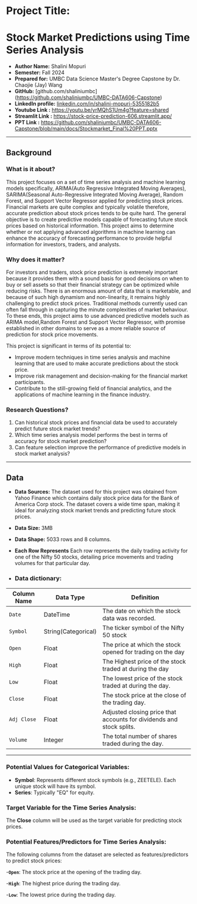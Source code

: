 
# Project Title: 
# Stock Market Predictions using Time Series Analysis

- **Author Name:** Shalini Mopuri
- **Semester:** Fall 2024
- **Prepared for:** UMBC Data Science Master's Degree Capstone by Dr. Chaojie (Jay) Wang
- **GitHub:** [github.com/shaliniumbc] (https://github.com/shaliniumbc/UMBC-DATA606-Capstone)
- **LinkedIn profile:** [linkedin.com/in/shalini-mopuri-5355182b5](https://www.linkedin.com/in/shalini-mopuri-5355182b5 )
- **Youtube Link :** https://youtu.be/yrMQhS1Um4g?feature=shared
- **Streamlit Link :** https://stock-price-prediction-606.streamlit.app/
- **PPT Link :** https://github.com/shaliniumbc/UMBC-DATA606-Capstone/blob/main/docs/Stockmarket_Final%20PPT.pptx

---

## Background

### What is it about?
This project focuses on a set of time series analysis and machine learning models specifically, ARIMA(Auto Regressive Integrated Moving Averages), SARIMA(Seasonal Auto-Regressive Integrated Moving Average),  Random Forest, and Support Vector Regressor applied for predicting stock prices. Financial markets are quite complex and typically volatile therefore, accurate prediction about stock prices tends to be quite hard. The general objective is to create predictive models capable of forecasting future stock prices based on historical information. This project aims to determine whether or not applying advanced algorithms in machine learning can enhance the accuracy of forecasting performance to provide helpful information for investors, traders, and analysts.


### Why does it matter?

For investors and traders, stock price prediction is extremely important because it provides them with a sound basis for good decisions on when to buy or sell assets so that their financial strategy can be optimized while reducing risks. There is an enormous amount of data that is marketable, and because of such high dynamism and non-linearity, it remains highly challenging to predict stock prices. Traditional methods currently used can often fall through in capturing the minute complexities of market behaviour. To these ends, this project aims to use advanced predictive models such as ARIMA model,Random Forest and Support Vector Regressor, with promise established in other domains to serve as a more reliable source of prediction for stock price movements.

This project is significant in terms of its potential to:
-	Improve modern techniques in time series analysis and machine learning that are used to make accurate predictions about the stock price.
- Improve risk management and decision-making for the financial market participants.
-	Contribute to the still-growing field of financial analytics, and the applications of machine learning in the finance industry.


### Research Questions?

1. Can historical stock prices and financial data be used to accurately predict future stock market trends?
2. Which time series analysis model performs the best in terms of accuracy for stock market prediction?
3. Can feature selection improve the performance of predictive models in stock market analysis?



---

## Data

- **Data Sources:** 
The dataset used for this project was obtained from Yahoo Finance which contains daily stock price data for the Bank of America Corp stock. The dataset covers a wide time span, making it ideal for analyzing stock market trends and predicting future stock prices.
- **Data Size:** 3MB  
- **Data Shape:** 5033 rows and 8 columns. 
- **Each Row Represents** Each row represents the daily trading activity for one of the Nifty 50 stocks, detailing price movements and trading volumes for that particular day.

- ### Data dictionary:
  
| **Column Name**         | **Data Type**        |  **Definition**                                                                     |
|-------------------------|----------------------|-------------------------------------------------------------------------------------|
| `Date`                  | DateTime             |  The date on which the stock data was recorded.                                     |
| `Symbol`                | String(Categorical)  |  The ticker symbol of the Nifty 50 stock                                            |
| `Open`                  | Float                |  The price at which the stock opened for trading on the day                         |
| `High`                  | Float                |  The Highest price of the stock traded at during the day                            |
| `Low`                   | Float                |  The lowest price of the stock traded at during the day.                            |
| `Close`                 | Float                |  The stock price at the close of the trading day.                                   |
| `Adj Close`             | Float                |  Adjusted closing price that accounts for dividends and stock splits.               |
| `Volume`                | Integer              |  The total number of shares traded during the day.                                  |
---

### **Potential Values for Categorical Variables**:
- **Symbol**: Represents different stock symbols (e.g., ZEETELE). Each unique stock will have its symbol.
- **Series**: Typically "EQ" for equity.


### Target Variable for the Time Series Analysis:
The **Close** column will be used as the target variable for predicting stock prices.

### Potential Features/Predictors for Time Series Analysis:
The following columns from the dataset are selected as features/predictors to predict stock prices:

-**`Open`**: The stock price at the opening of the trading day.

-**`High`**: The highest price during the trading day.

-**`Low`**: The lowest price during the trading day.

   
